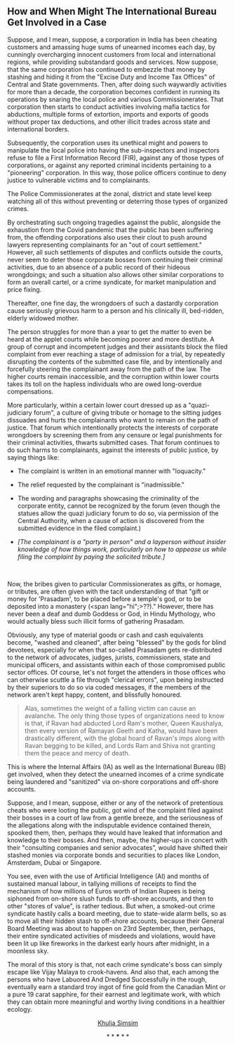 ## How and When Might The International Bureau Get Involved in a Case


Suppose, and I mean, suppose, a corporation in India has been cheating customers and amassing huge sums of unearned incomes each day, by cunningly overcharging innocent customers from local and international regions, while providing substandard goods and services. Now suppose, that the same corporation has continued to embezzle that money by stashing and hiding it from the "Excise Duty and Income Tax Offices" of Central and State governments. Then, after doing such waywardly activities for more than a decade, the corporation becomes confident in running its operations by snaring the local police and various Commissionerates. That corporation then starts to conduct activities involving mafia tactics for abductions, multiple forms of extortion, imports and exports of goods without proper tax deductions, and other illicit trades across state and international borders. 

Subsequently, the corporation uses its unethical might and powers to manipulate the local police into having the sub-inspectors and inspectors refuse to file a First Information Record (FIR), against any of those types of corporations, or against any reported criminal incidents pertaining to a "pioneering" corporation. In this way, those police officers continue to deny justice to vulnerable victims and to complainants. 

The Police Commissionerates at the zonal, district and state level keep watching all of this without preventing or deterring those types of organized crimes. 

By orchestrating such ongoing tragedies against the public, alongside the exhaustion from the Covid pandemic that the public has been suffering from, the offending corporations also uses their clout to push around lawyers representing complainants for an "out of court settlement." However, all such settlements of disputes and conflicts outside the courts, never seem to deter those corporate bosses from continuing their criminal activities, due to an absence of a public record of their hideous wrongdoings; and such a situation also allows other similar corporations to form an overall cartel, or a crime syndicate, for market manipulation and price fixing.  

Thereafter, one fine day, the wrongdoers of such a dastardly corporation cause seriously grievous harm to a person and his clinically ill, bed-ridden, elderly widowed mother. 

The person struggles for more than a year to get the matter to even be heard at the applet courts while becoming poorer and more destitute. A group of corrupt and incompetent judges and their assistants block the filed complaint from ever reaching a stage of admission for a trial, by repeatedly disrupting the contents of the submitted case file, and by intentionally and forcefully steering the complainant away from the path of the law. The higher courts remain inaccessible, and the corruption within lower courts takes its toll on the hapless individuals who are owed long-overdue compensations. 

More particularly, within a certain lower court dressed up as a "quazi-judiciary forum", a culture of giving tribute or homage to the sitting judges dissuades and hurts the complainants who want to remain on the path of justice. That forum which intentionally protects the interests of corporate wrongdoers by screening them from any censure or legal punishments for their criminal activities, thwarts submitted cases. That forum continues to do such harms to complainants, against the interests of public justice, by saying things like:

- The complaint is written in an emotional manner with "loquacity." 

- The relief requested by the complainant is "inadmissible." 

- The wording and paragraphs showcasing the criminality of the corporate entity, cannot be recognized by the forum (even though the statues allow the quazi judiciary forum to do so, via permission of the Central Authority, when a cause of action is discovered from the submitted evidence in the filed complaint.) 

- *[The complainant is a "party in person" and a layperson without insider knowledge of how things work, particularly on how to appease us while filing the complaint by paying the solicited tribute.]* 

<br>  

Now, the bribes given to particular Commissionerates as gifts, or homage, or tributes, are often given with the tacit understanding of that "gift or money for 'Prasadam', to be placed before a temple's god, or to be deposited into a monastery (<span lang="hi";>??</span>)." However, there has never been a deaf and dumb Goddess or God, in Hindu Mythology, who would actually bless such illicit forms of gathering Prasadam. 

Obviously, any type of material goods or cash and cash equivalents become, "washed and cleaned", after being "blessed" by the gods for blind devotees, especially for when that so-called Prasadam gets re-distributed to the network of advocates, judges, jurists, commissioners, state and municipal officers, and assistants within each of those compromised public sector offices. Of course, let's not forget the attenders in those offices who can otherwise scuttle a file through "clerical errors", upon being instructed by their superiors to do so via coded messages, if the members of the network aren't kept happy, content, and blissfully honoured. 

>Alas, sometimes the weight of a falling victim can cause an avalanche. The only thing those types of organizations need to know is that, if Ravan had abducted Lord Ram's mother, Queen Kaushalya, then every version of Ramayan Geeth and Katha, would have been drastically different, with the global hoard of Ravan's imps along with Ravan begging to be killed, and Lords Ram and Shiva not granting them the peace and mercy of death. 

This is where the Internal Affairs (IA) as well as the International Bureau (IB) get involved, when they detect the unearned incomes of a crime syndicate being laundered and "sanitized" via on-shore corporations and off-shore accounts. 

Suppose, and I mean, suppose, either or any of the network of pretentious cheats who were looting the public, got wind of the complaint filed against their bosses in a court of law from a gentle breeze, and the seriousness of the allegations along with the indisputable evidence contained therein, spooked them, then, perhaps they would have leaked that information and knowledge to their bosses. And then, maybe, the higher-ups in concert with their "consulting companies and senior advocates", would have shifted their stashed monies via corporate bonds and securities to places like London, Amsterdam, Dubai or Singapore. 

You see, even with the use of Artificial Intelligence (AI) and months of sustained manual labour, in tallying millions of receipts to find the mechanism of how millions of Euros worth of Indian Rupees is being siphoned from on-shore slush funds to off-shore accounts, and then to other "stores of value", is rather tedious. But when, a smoked-out crime syndicate hastily calls a board meeting, due to state-wide alarm bells, so as to move all their hidden stash to off-shore accounts, because their General Board Meeting was about to happen on 23rd September, then, perhaps, their entire syndicated activities of misdeeds and violations, would have been lit up like fireworks in the darkest early hours after midnight, in a moonless sky.    

The moral of this story is that, not each crime syndicate's boss can simply escape like Vijay Malaya to crook-havens. And also that, each among the persons who have Labuored And Dredged Successfully in the rough, eventually earn a standard troy ingot of fine gold from the Canadian Mint or a pure 19 carat sapphire, for their earnest and legitimate work, with which they can obtain more meaningful and worthy living conditions in a healthier ecology. 

<div align="center">
  <p><a href="https://github.com/just-noticeable/damroo/blob/main/halting-the-global-round-trip-of-embezzled-monies.md">Khulja Simsim</a></p>   
  <p>* * <b>*</b> * *</p> 
</div>